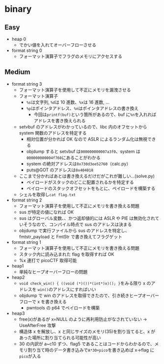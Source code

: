 # binary

## Easy

- heap 0
  - でかい値を入れてオーバーフローさせる
- format string 0
  - フォーマット演算子でフラグのメモリにアクセスする

## Medium

- format string 3
  - フォーマット演算子を使用して不正にメモリを漏洩させる
  - フォーマット演算子
    - `%s`は文字列, `%d`は 10 進数、`%x`は 16 進数, ...
    - `%p`はポインタアドレス、`%n`はポインタアドレスの書き換え
      - 今回は`printf(buf)`という箇所があるので、buf に`%n`を入れればアドレスを書き換えられる
  - setvbuf のアドレスがわかっているので、libc 内のオフセットから system 関数のアドレスを特定する
    - 相対位置が分かれば OK なので ASLR によるランダム化は無視できる
    - objdump すると setvbuf は`000000000007a3f0`、system は`000000000004f760`にあることがわかる
    - system の絶対アドレスは`0x730d3ee52760`（calc.py）
    - puts@GOT のアドレスは`0x404018`
  - ここまで分かればあとは書き換えるだけだがこれが難しい...(solve.py)
    - ペイロードがスタックのどこに配置されるかを特定する
    - ペイロードのスタックオフセットをもとに、ペイロードを構築する
  - シェルを取得し`cat flag.txt`
- format string 2
  - フォーマット演算子を使用して不正にメモリを書き換える問題
  - sus が特定の値になれば OK
  - sus はグローバル変数、、かつ返却値的には ASLR や PIE は無効化されていそうなので、コンパイル時点で sus のアドレスは決まる
  - objdump で実行ファイルから sus のアドレスを特定し、fmtstr_payload と FmtStr で書き換えてフラグゲット
- format string 1
  - フォーマット演算子を使用して不正にメモリを書き換える問題
  - スタック内に読み込まれた flag を取得すれば OK
  - %x 連打で picoCTF 取得可能
- heap1
  - 単純なヒープオーバーフローの問題
- heap2
  - `void check_win() { ((void (*)())*(int*)x)(); }`をみる限り x のアドレスを `win()`のアドレスにすればいい
  - objdump で win のアドレスを取得できたので、引き続きヒープオーバーフローで x を書き換える
    - pwntools の p64 でペイロードを構築
- heap3
  - free(x)があるが x=NULL のように再利用防止がなされていない -> UseAfterFree 攻撃
  - 構造体 x を解放し、x と同じサイズのメモリ(35)を割り当てると、x があった場所に割り当てられる可能性が高い
  - 30 の内訳が a~c10 ずつ、flag5 であることはコードからわかるので、メモリ割り当て時のデータ書き込みで`A*30+pico`を書き込めば x->flag に`pico`が入る
